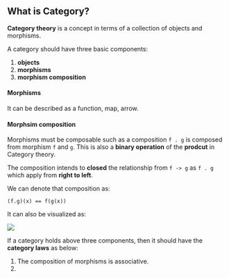 ## What is Category?

**Category theory** is a concept in terms of a collection of objects and morphisms.

A category should have three basic components:

1. **objects** 
2. **morphisms** 
3. **morphism composition**


#### Morphisms

It can be described as a function, map, arrow. 

#### Morphsim composition


Morphisms must be composable such as a composition `f . g` is composed from morphism `f` and `g`. This is also a **binary operation** of the **prodcut** in Category theory. 

The composition intends to **closed** the relationship from `f -> g` as `f . g` which apply from **right to left**.

We can denote that composition as:

`(f.g)(x) == f(g(x))`

It can also be visualized as:

![](https://upload.wikimedia.org/wikipedia/commons/thumb/e/ef/Commutative_diagram_for_morphism.svg/200px-Commutative_diagram_for_morphism.svg.png)


If a category holds above three components, then it should have the **category laws** as below:

1. The composition of morphisms is associative.
2. 


